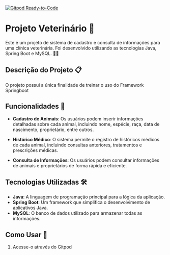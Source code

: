 [![Gitpod Ready-to-Code](https://img.shields.io/badge/Gitpod-Ready--to--Code-blue?logo=gitpod)](https://gitpod.io/#https://github.com/mineda/atividade1)

# Projeto Veterinário 🐾

Este é um projeto de sistema de cadastro e consulta de informações para uma clínica veterinária. Foi desenvolvido utilizando as tecnologias Java, Spring Boot e MySQL. 🐶🐱

## Descrição do Projeto 📋

O projeto possui a única finalidade de treinar o uso do Framework Springboot

## Funcionalidades 🔧

- **Cadastro de Animais**: Os usuários podem inserir informações detalhadas sobre cada animal, incluindo nome, espécie, raça, data de nascimento, proprietário, entre outros.

- **Histórico Médico**: O sistema permite o registro de históricos médicos de cada animal, incluindo consultas anteriores, tratamentos e prescrições médicas.

- **Consulta de Informações**: Os usuários podem consultar informações de animais e proprietários de forma rápida e eficiente.

## Tecnologias Utilizadas 🛠️

- **Java**: A linguagem de programação principal para a lógica da aplicação.
- **Spring Boot**: Um framework que simplifica o desenvolvimento de aplicativos Java.
- **MySQL**: O banco de dados utilizado para armazenar todas as informações.

## Como Usar 🚀

1. Acesse-o através do Gitpod
